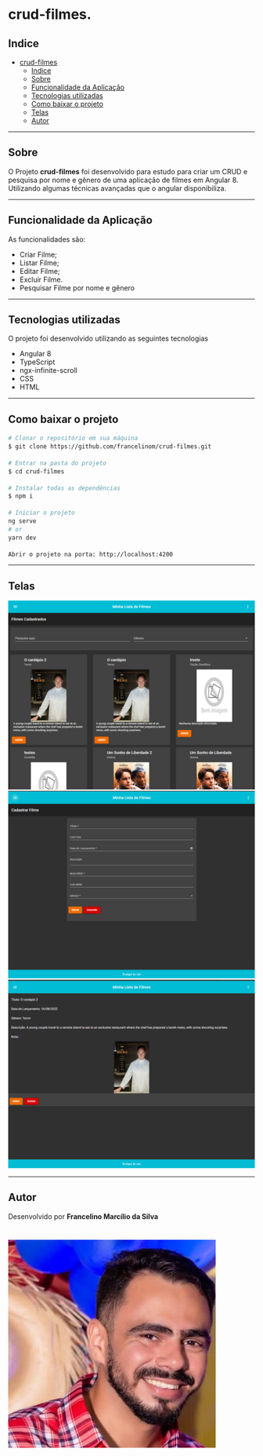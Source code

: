 # crud-filmes.


## Indice

- [crud-filmes](#crud-filmes)
  - [Indice](#indice)
  - [Sobre](#sobre)
  - [Funcionalidade da Aplicação](#funcionalidade-da-aplicação)
  - [Tecnologias utilizadas](#tecnologias-utilizadas)
  - [Como baixar o projeto](#como-baixar-o-projeto)
  - [Telas](#telas)
  - [Autor](#autor)
  
---

## Sobre

O Projeto **crud-filmes** foi desenvolvido para estudo para criar um CRUD e pesquisa por nome e gênero de uma aplicação de filmes em Angular 8. Utilizando algumas técnicas avançadas que o angular disponibiliza.

---

## Funcionalidade da Aplicação

As funcionalidades são:
- Criar Filme;
- Listar Filme;
- Editar Filme;
- Excluir Filme.
- Pesquisar Filme por nome e gênero

---
## Tecnologias utilizadas 

O projeto foi desenvolvido utilizando as seguintes tecnologias
- Angular 8
- TypeScript
- ngx-infinite-scroll
- CSS
- HTML

---

## Como baixar o projeto

```bash
# Clonar o repositório em sua máquina 
$ git clone https://github.com/francelinom/crud-filmes.git

# Entrar na pasta do projeto 
$ cd crud-filmes

# Instalar todas as dependências 
$ npm i

# Iniciar o projeto 
ng serve
# or
yarn dev

Abrir o projeto na porta: http://localhost:4200
```

---
## Telas
<img src="src/assets/images/imagem01.png">

<img src="src/assets/images/imagem02.png">

<img src="src/assets/images/imagem03.png">

---
## Autor

Desenvolvido por **Francelino Marcílio da Silva** 
<h1>
  <img src="src/assets/images/eumesmo.jpg">
</h1>
